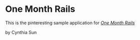 # One Month Rails

This is the pinteresting sample application for 
[*One Month Rails*](http://onemonthrails.com)

by Cynthia Sun
